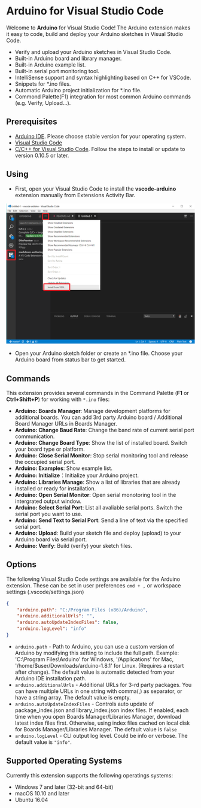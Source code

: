 # Arduino for Visual Studio Code

Welcome to **Arduino** for Visual Studio Code! The Arduino extension makes it easy to code, build and deploy your Arduino sketches in Visual Studio Code.

* Verify and upload your Arduino sketches in Visual Studio Code.
* Built-in Arduino board and library manager.
* Built-in Arduino example list.
* Built-in serial port monitoring tool.
* IntelliSense support and syntax highlighting based on C++ for VSCode.
* Snippets for \*.ino files.
* Automatic Arduino project initialization for \*.ino file.
* Commond Palette(F1) integration for most common Arduino commands (e.g. Verify, Upload...).

## Prerequisites

- [Arduino IDE](https://www.arduino.cc/en/main/software). Please choose stable version for your operating system.
- [Visual Studio Code](https://code.visualstudio.com/#alt-downloads)
- [C/C++ for Visual Studio Code](https://marketplace.visualstudio.com/items?itemName=ms-vscode.cpptools). Follow the steps to install or update to version 0.10.5 or later.

## Using
- First, open your Visual Studio Code to install the **vscode-arduino** extension manually from Extensions Activity Bar.

![Install from VSIX](images/install_from_vsix.png)

- Open your Arduino sketch folder or create an \*.ino file. Choose your Arduino board from status bar to get started.

## Commands
This extension provides several commands in the Command Palette (**F1** or **Ctrl+Shift+P**) for working with `*.ino` files:

- **Arduino: Boards Manager**: Manage development platforms for additional boards. You can add 3rd party Arduino board / Additional Board Manager URLs in Boards Manager.
- **Arduino: Change Baud Rate**: Change the band rate of current serial port communication.
- **Arduino: Change Board Type**: Show the list of installed board. Switch your board type or platform.
- **Arduino: Close Serial Monitor**: Stop serial monitoring tool and release the occupied serial port.
- **Arduino: Examples**: Show example list.
- **Arduino: Initialize**：Initialize your Arduino project.
- **Arduino: Libraries Manage**: Show a list of libraries that are already installed or ready for installation.
- **Arduino: Open Serial Monitor**: Open serial monotoring tool in the intergrated output window.
- **Arduino: Select Serial Port**: List all avaliable serial ports. Switch the serial port you want to use. 
- **Arduino: Send Text to Serial Port**: Send a line of text via the specified serial port.
- **Arduino: Upload**: Build your sketch file and deploy (upload) to your Arduino board via serial port.
- **Arduino: Verify**: Build (verify) your sketch files.

## Options
The following Visual Studio Code settings are available for the Arduino extension. These can be set in user preferences `cmd + ,` or workspace settings (.vscode/settings.json)

```json
{
    "arduino.path": "C:/Program Files (x86)/Arduino",
    "arduino.additionalUrls": "",
    "arduino.autoUpdateIndexFiles": false,
    "arduino.logLevel": "info"
}
```
- `arduino.path` - Path to Arduino, you can use a custom version of Arduino by modifying this setting to include the full path. Example: 'C:\\Program Files\\Arduino' for Windows, '/Applications' for Mac, '/home/$user/Downloads/arduino-1.8.1' for Linux. (Requires a restart after change). The default value is automatic detected from your Arduino IDE installation path.
- `arduino.additionalUrls` - Additional URLs for 3-rd party packages. You can have multiple URLs in one string with comma(,) as separator, or have a string array. The default value is empty.
- `arduino.autoUpdateIndexFiles` - Controls auto update of package_index.json and library_index.json index files. If enabled, each time when you open Boards Manager/Libraries Manager, download latest index files first. Otherwise, using index files cached on local disk for Boards Manager/Libraries Manager. The default value is `false`
- `arduino.logLevel` - CLI output log level. Could be info or verbose. The default value is `"info"`.

## Supported Operating Systems
Currently this extension supports the following operatings systems:

- Windows 7 and later (32-bit and 64-bit)
- macOS 10.10 and later
- Ubuntu 16.04
